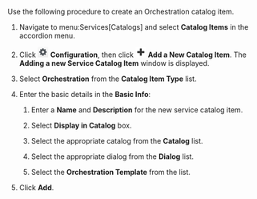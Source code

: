 Use the following procedure to create an Orchestration catalog item.

1.  Navigate to menu:Services\[Catalogs\] and select **Catalog Items**
    in the accordion menu.

2.  Click ![Configuration](/images/1847.png) **Configuration**, then
    click ![Green\_Plus\_Sign](/images/1848.png) **Add a New Catalog
    Item**. The **Adding a new Service Catalog Item** window is
    displayed.

3.  Select **Orchestration** from the **Catalog Item Type** list.

4.  Enter the basic details in the **Basic Info**:

    1.  Enter a **Name** and **Description** for the new service catalog
        item.

    2.  Select **Display in Catalog** box.

    3.  Select the appropriate catalog from the **Catalog** list.

    4.  Select the appropriate dialog from the **Dialog** list.

    5.  Select the **Orchestration Template** from the list.

5.  Click **Add**.
